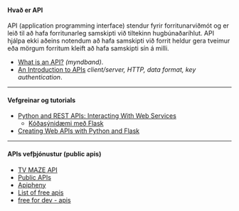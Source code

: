 #### Hvað er API
API (application programming interface) stendur fyrir forritunarviðmót og er leið til að hafa forritunarleg samskipti við tiltekinn hugbúnaðaríhlut. API hjálpa ekki aðeins notendum að hafa samskipti við forrit heldur gera tveimur eða mörgum forritum kleift að hafa samskipti sín á milli.  

- [What is an API?](https://www.youtube.com/watch?v=s7wmiS2mSXY) _(myndband)_.
- [An Introduction to APIs](https://zapier.com/learn/apis/chapter-1-introduction-to-apis/)  _client/server, HTTP, data format, key authentication_.

---

#### Vefgreinar og tutorials
* [Python and REST APIs: Interacting With Web Services](https://realpython.com/api-integration-in-python/)
   * [Kóðasýnidæmi með Flask](get_post_jsonify.py)
* [Creating Web APIs with Python and Flask](https://programminghistorian.org/en/lessons/creating-apis-with-python-and-flask)

---

#### APIs vefþjónustur (public apis)

- [TV MAZE API](https://www.tvmaze.com/api)
- [Public APIs](https://github.com/public-apis/public-apis)
- [Apipheny](https://apipheny.io/free-api/)
- [List of free apis](https://mixedanalytics.com/blog/list-actually-free-open-no-auth-needed-apis/)
- [free for dev - apis](https://github.com/ripienaar/free-for-dev#apis-data-and-ml)



